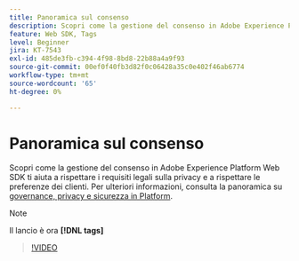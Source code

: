 ```yaml
---
title: Panoramica sul consenso
description: Scopri come la gestione del consenso in Adobe Experience Platform Web SDK ti aiuta a rispettare i requisiti legali sulla privacy e a rispettare le preferenze dei clienti.
feature: Web SDK, Tags
level: Beginner
jira: KT-7543
exl-id: 485de3fb-c394-4f98-8bd8-22b88a4a9f93
source-git-commit: 00ef0f40fb3d82f0c06428a35c0e402f46ab6774
workflow-type: tm+mt
source-wordcount: '65'
ht-degree: 0%

---
```


# Panoramica sul consenso

Scopri come la gestione del consenso in Adobe Experience Platform Web SDK ti aiuta a rispettare i requisiti legali sulla privacy e a rispettare le preferenze dei clienti. Per ulteriori informazioni, consulta la panoramica su [governance, privacy e sicurezza in Platform](https://experienceleague.adobe.com/docs/experience-platform/landing/governance-privacy-security/overview.html?lang=en#consent).

>[!NOTE]
>
> Il lancio è ora **[!DNL tags]**

>[!VIDEO](https://video.tv.adobe.com/v/332693/?learn=on)

